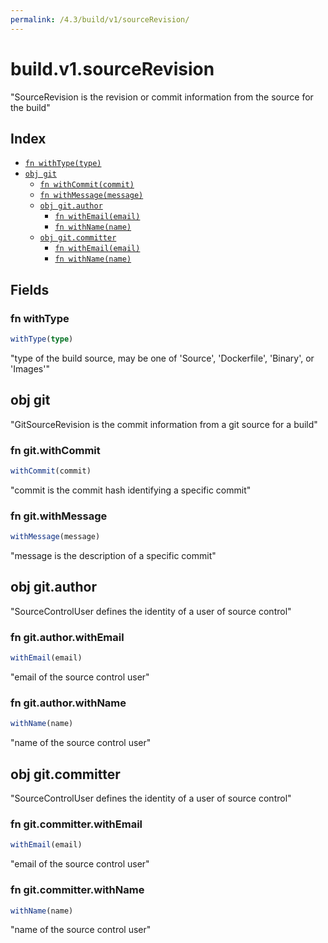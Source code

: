 ```yaml
---
permalink: /4.3/build/v1/sourceRevision/
---
```


# build.v1.sourceRevision

"SourceRevision is the revision or commit information from the source for the build"

## Index

* [`fn withType(type)`](#fn-withtype)
* [`obj git`](#obj-git)
  * [`fn withCommit(commit)`](#fn-gitwithcommit)
  * [`fn withMessage(message)`](#fn-gitwithmessage)
  * [`obj git.author`](#obj-gitauthor)
    * [`fn withEmail(email)`](#fn-gitauthorwithemail)
    * [`fn withName(name)`](#fn-gitauthorwithname)
  * [`obj git.committer`](#obj-gitcommitter)
    * [`fn withEmail(email)`](#fn-gitcommitterwithemail)
    * [`fn withName(name)`](#fn-gitcommitterwithname)

## Fields

### fn withType

```ts
withType(type)
```

"type of the build source, may be one of 'Source', 'Dockerfile', 'Binary', or 'Images'"

## obj git

"GitSourceRevision is the commit information from a git source for a build"

### fn git.withCommit

```ts
withCommit(commit)
```

"commit is the commit hash identifying a specific commit"

### fn git.withMessage

```ts
withMessage(message)
```

"message is the description of a specific commit"

## obj git.author

"SourceControlUser defines the identity of a user of source control"

### fn git.author.withEmail

```ts
withEmail(email)
```

"email of the source control user"

### fn git.author.withName

```ts
withName(name)
```

"name of the source control user"

## obj git.committer

"SourceControlUser defines the identity of a user of source control"

### fn git.committer.withEmail

```ts
withEmail(email)
```

"email of the source control user"

### fn git.committer.withName

```ts
withName(name)
```

"name of the source control user"